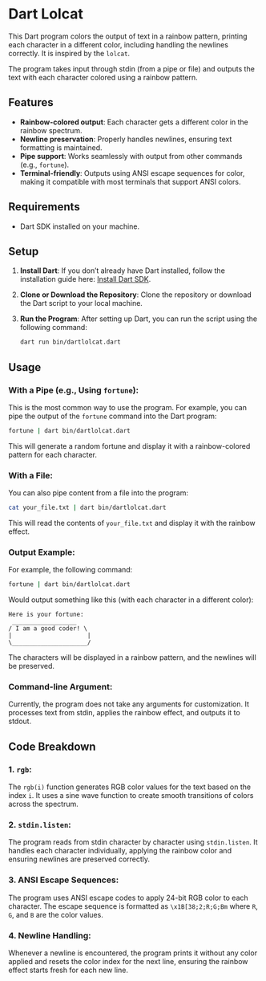 # Dart Lolcat

This Dart program colors the output of text in a rainbow pattern, printing each character in a different color, including handling the newlines correctly. It is inspired by the `lolcat`.

The program takes input through stdin (from a pipe or file) and outputs the text with each character colored using a rainbow pattern.

## Features

- **Rainbow-colored output**: Each character gets a different color in the rainbow spectrum.
- **Newline preservation**: Properly handles newlines, ensuring text formatting is maintained.
- **Pipe support**: Works seamlessly with output from other commands (e.g., `fortune`).
- **Terminal-friendly**: Outputs using ANSI escape sequences for color, making it compatible with most terminals that support ANSI colors.

## Requirements

- Dart SDK installed on your machine.

## Setup

1. **Install Dart**:
   If you don’t already have Dart installed, follow the installation guide here: [Install Dart SDK](https://dart.dev/get-dart).

2. **Clone or Download the Repository**:
   Clone the repository or download the Dart script to your local machine.

3. **Run the Program**:
   After setting up Dart, you can run the script using the following command:
   ```bash
   dart run bin/dartlolcat.dart
   ```

## Usage

### With a Pipe (e.g., Using `fortune`):

This is the most common way to use the program. For example, you can pipe the output of the `fortune` command into the Dart program:

```bash
fortune | dart bin/dartlolcat.dart
```

This will generate a random fortune and display it with a rainbow-colored pattern for each character.

### With a File:

You can also pipe content from a file into the program:

```bash
cat your_file.txt | dart bin/dartlolcat.dart
```

This will read the contents of `your_file.txt` and display it with the rainbow effect.

### Output Example:

For example, the following command:

```bash
fortune | dart bin/dartlolcat.dart
```

Would output something like this (with each character in a different color):

```
Here is your fortune:
 __________________
/ I am a good coder! \
|                     |
\_____________________/
```

The characters will be displayed in a rainbow pattern, and the newlines will be preserved.

### Command-line Argument:

Currently, the program does not take any arguments for customization. It processes text from stdin, applies the rainbow effect, and outputs it to stdout.

## Code Breakdown

### 1. **`rgb`**:
   The `rgb(i)` function generates RGB color values for the text based on the index `i`. It uses a sine wave function to create smooth transitions of colors across the spectrum.

### 2. **`stdin.listen`**:
   The program reads from stdin character by character using `stdin.listen`. It handles each character individually, applying the rainbow color and ensuring newlines are preserved correctly.

### 3. **ANSI Escape Sequences**:
   The program uses ANSI escape codes to apply 24-bit RGB color to each character. The escape sequence is formatted as `\x1B[38;2;R;G;Bm` where `R`, `G`, and `B` are the color values.

### 4. **Newline Handling**:
   Whenever a newline is encountered, the program prints it without any color applied and resets the color index for the next line, ensuring the rainbow effect starts fresh for each new line.